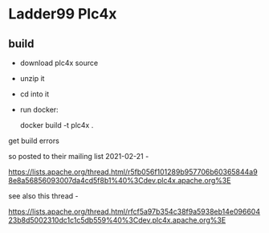 # Ladder99 Plc4x

## build

- download plc4x source
- unzip it
- cd into it
- run docker:

    docker build -t plc4x .

get build errors

so posted to their mailing list 2021-02-21 -

https://lists.apache.org/thread.html/r5fb056f101289b957706b60365844a98e8a56856093007da4cd5f8b1%40%3Cdev.plc4x.apache.org%3E

see also this thread -

https://lists.apache.org/thread.html/rfcf5a97b354c38f9a5938eb14e09660423b8d5002310dc1c1c5db559%40%3Cdev.plc4x.apache.org%3E
